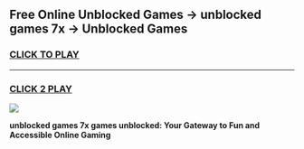 
## Free Online Unblocked Games → unblocked games 7x → Unblocked Games
<h3>
<a href="https://premium.freeplayer.one?title=unblocked_games_7x&ref=21F">CLICK TO PLAY</a></h3>
<hr>

<h3>
<a href="https://premium.freeplayer.one?title=unblocked_games_7x&ref=21F">CLICK 2 PLAY</a>
  
</h3>

<a href="https://premium.freeplayer.one?title=unblocked_games_7x&ref=21F/"><img src="https://clearcache.store/games.png"></a>


**unblocked games 7x games unblocked: Your Gateway to Fun and Accessible Online Gaming**
